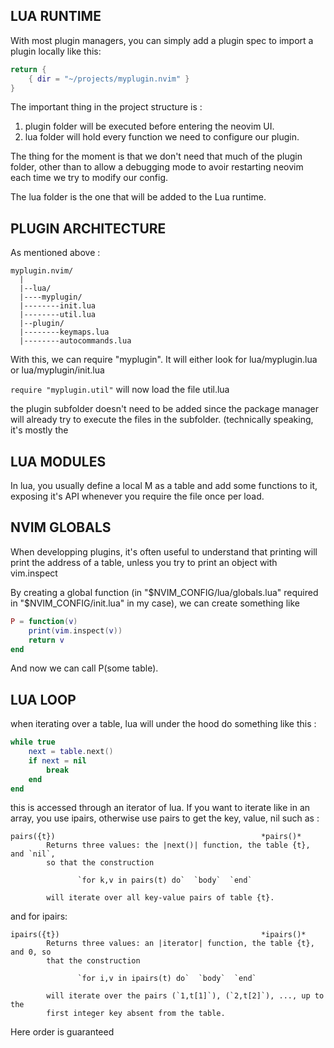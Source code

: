 ## LUA RUNTIME

With most plugin managers, you can simply add a plugin spec to import a plugin 
locally like this:

```lua
return {
    { dir = "~/projects/myplugin.nvim" }
}
```
The important thing in the project structure is : 

1. plugin folder will be executed before entering the neovim UI. 
2. lua folder will hold every function we need to configure our plugin. 

The thing for the moment is that we don't need that much of the plugin folder,
other than to allow a debugging mode to avoir restarting neovim each time we try
to modify our config.

The lua folder is the one that will be added to the Lua runtime. 

## PLUGIN ARCHITECTURE

As mentioned above :

```
myplugin.nvim/
  |
  |--lua/
  |----myplugin/
  |--------init.lua
  |--------util.lua
  |--plugin/
  |--------keymaps.lua
  |--------autocommands.lua
```

With this, we can require "myplugin". It will either look for lua/myplugin.lua
or lua/myplugin/init.lua

`require "myplugin.util"` will now load the file util.lua

the plugin subfolder doesn't need to be added since the package manager will
already try to execute the files in the subfolder. 
(technically speaking, it's mostly the 

## LUA MODULES

In lua, you usually define a local M as a table and add some functions to it,
exposing it's API whenever you require the file once per load.

## NVIM GLOBALS

When developping plugins, it's often useful to understand that printing will 
print the address of a table, unless you try to print an object with vim.inspect

By creating a global function (in "$NVIM_CONFIG/lua/globals.lua" required in 
"$NVIM_CONFIG/init.lua" in my case), we can create something like 

```lua
P = function(v)
    print(vim.inspect(v))
    return v
end
```
And now we can call P(some table).

## LUA LOOP

when iterating over a table, lua will under the hood do something like this :

```lua
while true
    next = table.next()
    if next = nil
        break
    end
end
```

this is accessed through an iterator of lua. If you want to iterate like in an
array, you use ipairs, otherwise use pairs to get the key, value, nil such as :

```vimdocs
pairs({t})                                              *pairs()*
        Returns three values: the |next()| function, the table {t}, and `nil`,
        so that the construction

               `for k,v in pairs(t) do`  `body`  `end`

        will iterate over all key-value pairs of table {t}.
```

and for ipairs: 

```vimdocs
ipairs({t})                                             *ipairs()*
        Returns three values: an |iterator| function, the table {t}, and 0, so
        that the construction

               `for i,v in ipairs(t) do`  `body`  `end`

        will iterate over the pairs (`1,t[1]`), (`2,t[2]`), ..., up to the
        first integer key absent from the table.

```
Here order is guaranteed
